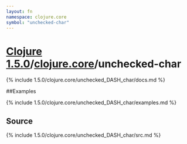 ```yaml
---
layout: fn
namespace: clojure.core
symbol: "unchecked-char"
---
```


# [Clojure 1.5.0](../../)/[clojure.core](../)/unchecked-char

{% include 1.5.0/clojure.core/unchecked_DASH_char/docs.md %}

##Examples

{% include 1.5.0/clojure.core/unchecked_DASH_char/examples.md %}
## Source
{% include 1.5.0/clojure.core/unchecked_DASH_char/src.md %}

